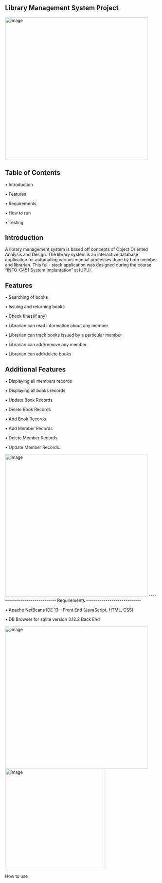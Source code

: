 Library Management System Project 
-------------------------------
<img width="468" alt="image" src="https://user-images.githubusercontent.com/93413757/166240399-4dd7ed3c-f61a-4feb-ae68-7212eee1e26e.png">

Table of Contents
----------------------------

•	Introduction

• Features 

•	Requirements

•	How to run

•	Testing

Introduction 
----------------------------
A library management system is based off concepts of Object Oriented Analysis and Design. The library system is an interactive database application for automating various manual processes done by both member and librarian. This full- stack application was designed during the course  “INFO-C451 System Implantation” at IUPUI.

Features
--------------------

•	Searching of books

•	Issuing and returning books

•	Check fines(if any)

•	Librarian can read information about any member

•	Librarian can track books issued by a particular member

•	Librarian can add/remove any member.

•	Librarian can add/delete books

Additional Features
-------------------------

•	Displaying all members records

•	Displaying all books records

•	Update Book Records

•	Delete Book Records

•	Add Book Records

•	Add Member Records

•	Delete Member Records

•	Update Member Records.

<img width="468" alt="image" src="https://user-images.githubusercontent.com/93413757/166240580-56d73e4f-1961-402a-9af4-aafb93f454c8.png">
------------------------------ 
Requirements
----------------------------

•	Apache NetBeans IDE 13 – Front End (JavaScript, HTML, CSS)

•	DB Browser for sqlite version 3.12.2 Back End 

<img width="468" alt="image" src="https://user-images.githubusercontent.com/93413757/166240785-86915b69-422e-4854-ba38-355da1211923.png">
<img width="329" alt="image" src="https://user-images.githubusercontent.com/93413757/166240815-3fc28ebf-f168-4634-abbc-708280562f1f.png">

How to use


